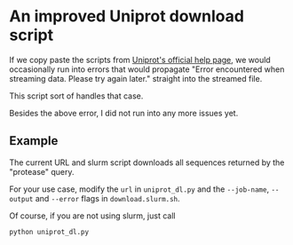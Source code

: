 # An improved Uniprot download script

If we copy paste the scripts from [Uniprot's official help page](https://www.uniprot.org/help/api_queries#22-large-number-of-results-use-pagination), we would occasionally run into errors that would propagate "Error encountered when streaming data. Please try again later." straight into the streamed file.

This script sort of handles that case.

Besides the above error, I did not run into any more issues yet.

## Example

The current URL and slurm script downloads all sequences returned by the "protease" query. 

For your use case, modify the `url` in `uniprot_dl.py` and the `--job-name`, `--output` and `--error` flags in `download.slurm.sh`. 

Of course, if you are not using slurm, just call 

```
python uniprot_dl.py
```
